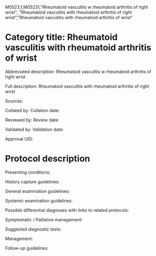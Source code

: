 M0523,1,M05231,"Rheumatoid vasculitis w rheumatoid arthritis of right wrist", "Rheumatoid vasculitis with rheumatoid arthritis of right wrist","Rheumatoid vasculitis with rheumatoid arthritis of wrist"
# Category title: Rheumatoid vasculitis with rheumatoid arthritis of wrist

Abbreviated description: Rheumatoid vasculitis w rheumatoid arthritis of right wrist

Full description: Rheumatoid vasculitis with rheumatoid arthritis of right wrist

Sources:

Collated by:
Collation date:

Reviewed by:
Review date:

Validated by:
Validation date:

Approval UID:

# Protocol description

Presenting conditions:

History capture guidelines:

General examination guidelines:

Systemic examination guidelines:

Possible differential diagnoses with links to related protocols:

Symptomatic / Palliative management:

Suggested diagnostic tests:

Management:

Follow-up guidelines:
